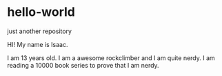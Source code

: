 # hello-world
just another repository

HI! My name is Isaac.

I am 13 years old. I am a awesome rockclimber and I am quite nerdy. I am reading a 10000 book series to prove that I am nerdy.
